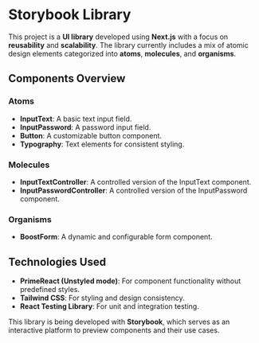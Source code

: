 # Storybook Library

This project is a **UI library** developed using **Next.js** with a focus on **reusability** and **scalability**. The library currently includes a mix of atomic design elements categorized into **atoms**, **molecules**, and **organisms**.

## Components Overview

### Atoms
- **InputText**: A basic text input field.
- **InputPassword**: A password input field.
- **Button**: A customizable button component.
- **Typography**: Text elements for consistent styling.

### Molecules
- **InputTextController**: A controlled version of the InputText component.
- **InputPasswordController**: A controlled version of the InputPassword component.

### Organisms
- **BoostForm**: A dynamic and configurable form component.

## Technologies Used
- **PrimeReact (Unstyled mode)**: For component functionality without predefined styles.
- **Tailwind CSS**: For styling and design consistency.
- **React Testing Library**: For unit and integration testing.

This library is being developed with **Storybook**, which serves as an interactive platform to preview components and their use cases.
